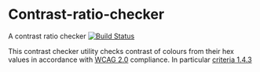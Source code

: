 # Contrast-ratio-checker
A contrast ratio checker
[![Build Status](https://travis-ci.org/grimley517/Contrast-ratio-checker.svg?branch=master)](https://travis-ci.org/grimley517/Contrast-ratio-checker)

This contrast checker utility  checks contrast of colours from their hex values in accordance with [WCAG 2.0](http://www.w3.org/TR/WCAG20/) compliance. In particular [criteria 1.4.3](http://www.w3.org/TR/UNDERSTANDING-WCAG20/visual-audio-contrast-contrast.html)  
